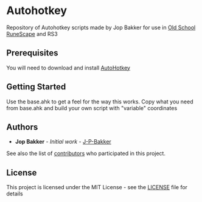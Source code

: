 # Autohotkey
Repository of Autohotkey scripts made by Jop Bakker for use in [Old School RuneScape](https://oldschool.runescape.com/) and RS3

## Prerequisites

You will need to download and install [AutoHotkey](https://www.autohotkey.com/)

## Getting Started

Use the base.ahk to get a feel for the way this works.
Copy what you need from base.ahk and build your own script with "variable" coordinates

## Authors

* **Jop Bakker** - *Initial work* - [J-P-Bakker](https://github.com/J-P-Bakker)

See also the list of [contributors](https://github.com/J-P-Bakker/TC-ahk/graphs/contributors) who participated in this project.

## License

This project is licensed under the MIT License - see the [LICENSE](LICENSE) file for details
